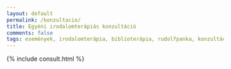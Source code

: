 ```yaml
---
layout: default
permalink: /konzultacio/
title: Egyéni irodalomterápiás konzultáció
comments: false
tags: események, irodalomterápia, biblioterápia, rudolfpanka, konzultáció
---
```


{% include consult.html %}